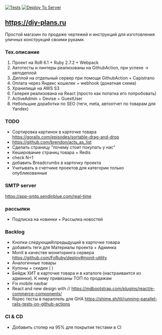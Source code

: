 [![Tests](https://github.com/sasha370/project_store/actions/workflows/ci.yml/badge.svg)](https://github.com/sasha370/project_store/actions/workflows/ci.yml) [![Deploy To Server](https://github.com/sasha370/project_store/actions/workflows/deploy.yml/badge.svg)](https://github.com/sasha370/project_store/actions/workflows/deploy.yml)

## https://diy-plans.ru

Простой магазин по продаже чертежей и инструкций для изготовления уличных конструкций своими руками.

### Тех.описание
1) Проект на RoR 6.1 + Ruby 2.7.2 + Webpack
2) Автотесты и линтеры реализованы на GithubAction, при успехе -> автодеплой
3) Деплой на отдельный сервер при помощи GithubAction + Capistrano
4) Оплата через Яндекс кошелек + webhook (донатная схема)
5) Хранилище на AWS S3
6) Галерея реализована на React (просто как попатка его попробовать)
7) ActiveAdmin + Devise + GuestUser
8) Небольшие доработки по SEO (теги, meta, автоотчет по товарам для Yandex)


### TODO
- Сортировка картинок в карточке товара  https://gorails.com/episodes/sortable-drag-and-drop
- https://github.com/brendon/acts_as_list
- Сделать страницу "почему стоит покупать у нас"
- Кеширование страниц товара + Redis
- check N+1
- добавить Breadcrumbs  в карточку проекта
- Учитывать в счетчике проектов для категории только опубликованные 

### SMTP server
https://app-smtp.sendinblue.com/real-time

### рассылки
- Подписка на новинки + Рассылка новостей

### Backlog
- Кнопки следующий\предыдущий в карточке товара
- добавить теги для Материалы проекта + Админка
- Monit  в качестве мониторинга сервера https://github.com/FoRuby/deploy#monit-utility
- Аналогичные товары
- Купоны + скидки ( )
- Бейдж ХИТ в карточке товара и в каталоге (настраиваится из админки). К нему привязаны ТОП по продажам
- Fix mobile navbar
- React and new design with //  https://mdbootstrap.com/plugins/react/e-commerce-components/
- Rspec тесты в параллель для GHA https://shime.sh/til/running-parallel-rails-tests-on-github-actions


### CI & CD
 - Добавить стопер на 95% для покрытия тестами в CI
